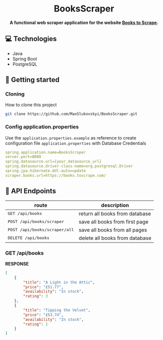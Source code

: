 <h1 align="center" style="font-weight: bold;">BooksScraper</h1>

<p align="center">
    <b>A functional web scraper application for the website <a href="https://books.toscrape.com/">Books to Scrape</a>.</b>
</p>

<h2 id="technologies">💻 Technologies</h2>

- Java
- Spring Boot
- PostgreSQL

<h2 id="started">🚀 Getting started</h2>

<h3>Cloning</h3>

How to clone this project

```bash
git clone https://github.com/MaxSlukovskyi/BooksScraper.git
```

<h3>Config application.properties</h2>

Use the `application.properties.example` as reference to create configuration file `application.properties` with Database Credentials

```yaml
spring.application.name=BooksScraper
server.port=8080
spring.datasource.url={your_datasource_url}
spring.datasource.driver-class-name=org.postgresql.Driver
spring.jpa.hibernate.ddl-auto=update
scraper.books.url=https://books.toscrape.com/
```

<h2 id="routes">📍 API Endpoints</h2>

| route               | description                                          
|----------------------|-----------------------------------------------------
| <kbd>GET /api/books</kbd>     | return all books from database
| <kbd>POST /api/books/scraper</kbd>     | save all books from first page
| <kbd>POST /api/books/scraper/all</kbd>     | save all books from all pages
| <kbd>DELETE /api/books</kbd>     | delete all books from database

<h3 id="get-auth-detail">GET /api/books</h3>

**RESPONSE**
```json
[
    {
        "title": "A Light in the Attic",
        "price": "£51.77",
        "availability": "In stock",
        "rating": 3
    },
    {
        "title": "Tipping the Velvet",
        "price": "£53.74",
        "availability": "In stock",
        "rating": 1
    }
]
```
